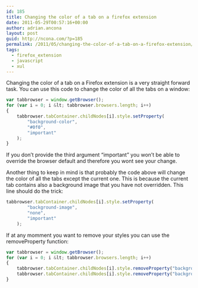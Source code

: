 ```yaml
---
id: 185
title: Changing the color of a tab on a firefox extension
date: 2011-05-29T00:57:16+00:00
author: adrian.ancona
layout: post
guid: http://ncona.com/?p=185
permalink: /2011/05/changing-the-color-of-a-tab-on-a-firefox-extension/
tags:
  - firefox_extension
  - javascript
  - xul
---
```

Changing the color of a tab on a Firefox extension is a very straight forward task. You can use this code to change the color of all the tabs on a window:

```js
var tabbrowser = window.getBrowser();
for (var i = 0; i &lt; tabbrowser.browsers.length; i++)
{
    tabbrowser.tabContainer.childNodes[i].style.setProperty(
        "background-color",
        "#0f0",
        "important"
    );
}
```

If you don&#8217;t provide the third argument &#8220;important&#8221; you won&#8217;t be able to override the browser default and therefore you wont see your change.

<!--more-->

Another thing to keep in mind is that probably the code above will change the color of all the tabs except the current one. This is because the current tab contains also a background image that you have not overridden. This line should do the trick:

```js
tabbrowser.tabContainer.childNodes[i].style.setProperty(
        "background-image",
        "none",
        "important"
    );
```

If at any momment you want to remove your styles you can use the removeProperty function:

```js
var tabbrowser = window.getBrowser();
for (var i = 0; i &lt; tabbrowser.browsers.length; i++)
{
    tabbrowser.tabContainer.childNodes[i].style.removeProperty("background-color");
    tabbrowser.tabContainer.childNodes[i].style.removeProperty("background-image");
}
```
